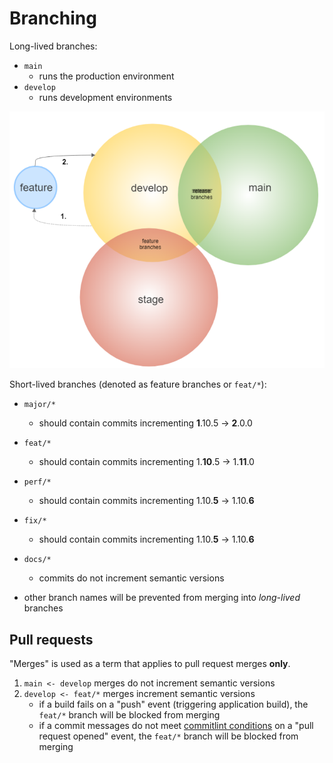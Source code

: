 # Branching

Long-lived branches:

* `main`
  - runs the production environment
* `develop`
  - runs development environments

![Branching strategy](assets/branching.png)

Short-lived branches (denoted as feature branches or `feat/*`):

* `major/*`
  - should contain commits incrementing **1**.10.5 -> **2**.0.0
* `feat/*`
  - should contain commits incrementing 1.**10**.5 -> 1.**11**.0
* `perf/*`
  - should contain commits incrementing 1.10.**5** -> 1.10.**6**
* `fix/*`
  - should contain commits incrementing 1.10.**5** -> 1.10.**6**
* `docs/*`
  - commits do not increment semantic versions

* other branch names will be prevented from merging into *long-lived* branches 

## Pull requests

"Merges" is used as a term that applies to pull request merges **only**.

1. `main <- develop` merges do not increment semantic versions
2. `develop <- feat/*` merges increment semantic versions
   - if a build fails on a "push" event (triggering application build), the `feat/*` branch will be blocked from merging
   - if a commit messages do not meet [commitlint conditions](https://github.com/conventional-changelog/commitlint/tree/master/%40commitlint/config-conventional) on a "pull request opened" event, the `feat/*` branch will be blocked from merging
